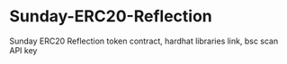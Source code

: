 # Sunday-ERC20-Reflection
Sunday ERC20 Reflection token contract, hardhat libraries link, bsc scan API key
